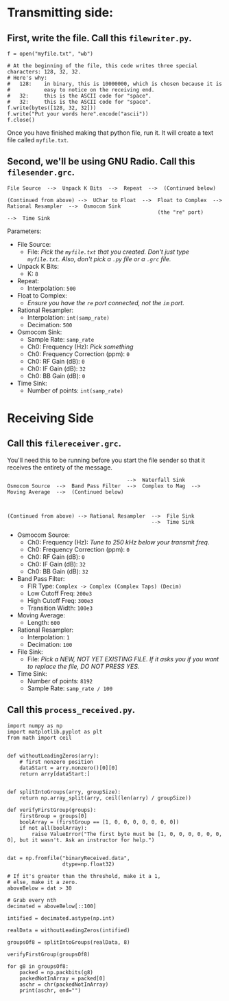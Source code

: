 # Transmitting side:

## First, write the file. Call this `filewriter.py`.

```python3
f = open("myfile.txt", "wb")

# At the beginning of the file, this code writes three special characters: 128, 32, 32.
# Here's why:
#   128:    in binary, this is 10000000, which is chosen because it is
#           easy to notice on the receiving end.
#   32:     this is the ASCII code for "space".
#   32:     this is the ASCII code for "space".
f.write(bytes([128, 32, 32]))
f.write("Put your words here".encode("ascii"))
f.close()
```

Once you have finished making that python file, run it. It will create a text file called `myfile.txt`.

## Second, we'll be using GNU Radio. Call this `filesender.grc`.

```
File Source  -->  Unpack K Bits  -->  Repeat  -->  (Continued below)

(Continued from above) -->  UChar to Float  -->  Float to Complex  -->  Rational Resampler  -->  Osmocom Sink
                                                 (the "re" port)                            -->  Time Sink

```

Parameters:

- File Source:
  - File: _Pick the `myfile.txt` that you created. Don't just type `myfile.txt`. Also, don't pick a `.py` file or a `.grc` file._
- Unpack K Bits:
  - K: `8`
- Repeat:
  - Interpolation: `500`
- Float to Complex:
  - _Ensure you have the `re` port connected, not the `im` port._
- Rational Resampler:
  - Interpolation: `int(samp_rate)`
  - Decimation: `500`
- Osmocom Sink:
  - Sample Rate: `samp_rate`
  - Ch0: Frequency (Hz): _Pick something_
  - Ch0: Frequency Correction (ppm): `0`
  - Ch0: RF Gain (dB): `0`
  - Ch0: IF Gain (dB): `32`
  - Ch0: BB Gain (dB): `0`
- Time Sink:
  - Number of points: `int(samp_rate)`


# Receiving Side

## Call this `filereceiver.grc`.

You'll need this to be running before you start the file sender so that it receives the entirety of the message.

```
                                       -->  Waterfall Sink
Osmocom Source  -->  Band Pass Filter  -->  Complex to Mag  -->  Moving Average  -->  (Continued below)

                      
                      
(Continued from above) --> Rational Resampler  -->  File Sink
                                               -->  Time Sink
```


- Osmocom Source:
  - Ch0: Frequency (Hz): _Tune to 250 kHz below your transmit freq._
  - Ch0: Frequency Correction (ppm): `0`
  - Ch0: RF Gain (dB): `0`
  - Ch0: IF Gain (dB): `32`
  - Ch0: BB Gain (dB): `32`
- Band Pass Filter:
  - FIR Type: `Complex -> Complex (Complex Taps) (Decim)`
  - Low Cutoff Freq: `200e3`
  - High Cutoff Freq: `300e3`
  - Transition Width: `100e3`
- Moving Average:
  - Length: `600`
- Rational Resampler:
  - Interpolation: `1`
  - Decimation: `100`
- File Sink:
  - File: _Pick a NEW, NOT YET EXISTING FILE. If it asks you if you want to replace the file, DO NOT PRESS YES._
- Time Sink:
  - Number of points: `8192`
  - Sample Rate: `samp_rate / 100`


## Call this `process_received.py`.

```python3
import numpy as np
import matplotlib.pyplot as plt
from math import ceil


def withoutLeadingZeros(arry):
    # first nonzero position
    dataStart = arry.nonzero()[0][0]
    return arry[dataStart:]


def splitIntoGroups(arry, groupSize):
    return np.array_split(arry, ceil(len(arry) / groupSize))

def verifyFirstGroup(groups):
    firstGroup = groups[0]
    boolArray = (firstGroup == [1, 0, 0, 0, 0, 0, 0, 0])
    if not all(boolArray):
        raise ValueError("The first byte must be [1, 0, 0, 0, 0, 0, 0, 0], but it wasn't. Ask an instructor for help.")


dat = np.fromfile("binaryReceived.data",
                  dtype=np.float32)

# If it's greater than the threshold, make it a 1,
# else, make it a zero.
aboveBelow = dat > 30

# Grab every nth
decimated = aboveBelow[::100]

intified = decimated.astype(np.int)

realData = withoutLeadingZeros(intified)

groupsOf8 = splitIntoGroups(realData, 8)

verifyFirstGroup(groupsOf8)

for g8 in groupsOf8:
    packed = np.packbits(g8)
    packedNotInArray = packed[0]
    aschr = chr(packedNotInArray)
    print(aschr, end="")


```

